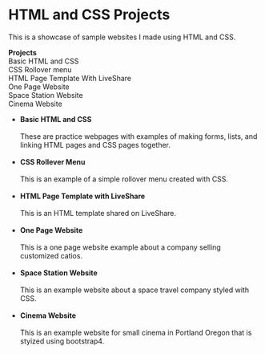 # HTML and CSS Projects

This is a showcase of sample websites I made using HTML and CSS.

<b>Projects</b>
<br>
Basic HTML and CSS<br>
CSS Rollover menu<br>
HTML Page Template With LiveShare<br>
One Page Website<br>
Space Station Website<br>
Cinema Website<br>
<ul>
<li><b>Basic HTML and CSS</b></li>
<br>
These are practice webpages with examples of making forms, lists, and linking HTML pages and CSS pages together.
<br>
<br>
<li><b>CSS Rollever Menu</b></li>
<br>
This is an example of a simple rollover menu created with CSS.
<br>
<br>
<li><b>HTML Page Template with LiveShare</b></li>
<br>
This is an HTML template shared on LiveShare.
<br>
<br>
<li><b>One Page Website</b></li>
<br>
This is a one page website example about a company selling customized catios.
<br>
<br>
<li><b>Space Station Website</b></li>
<br>
This is an example website about a space travel company styled with CSS.
<br>
<br>
<li><b>Cinema Website</b></li>
<br>
This is an example website for small cinema in Portland Oregon that is styized using bootstrap4.
